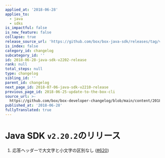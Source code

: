 ```yaml
---
applied_at: '2018-06-28'
applies_to:
  - java
  - sdks
is_impactful: false
is_new_feature: false
collapse: true
release_source_url: 'https://github.com/box/box-java-sdk/releases/tag/v2.20.2'
is_index: false
category_id: changelog
subcategory_id: ''
id: 2018-06-28-java-sdk-v2202-release
rank: null
total_steps: null
type: changelog
sibling_id: ''
parent_id: changelog
next_page_id: 2018-07-06-java-sdk-v2210-release
previous_page_id: 2018-06-25-update-to-the-box-cli
source_url: >-
  https://github.com/box/box-developer-changelog/blob/main/content/2018/06-28-java-sdk-v2202-release.md
published_at: '2018-06-28'
fullyTranslated: true
---
```

# Java SDK `v2.20.2`のリリース

1. 応答ヘッダーで大文字と小文字の区別なし ([#620](https://github.com/box/box-java-sdk/pull/620))
